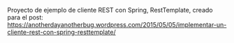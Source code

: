 Proyecto de ejemplo de cliente REST con Spring, RestTemplate, creado para el post: https://anotherdayanotherbug.wordpress.com/2015/05/05/implementar-un-cliente-rest-con-spring-resttemplate/